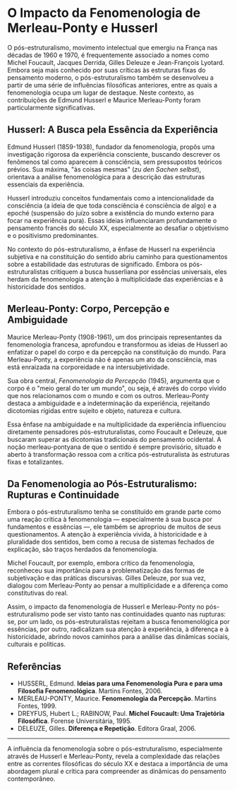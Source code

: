 # O Impacto da Fenomenologia de Merleau-Ponty e Husserl

O pós-estruturalismo, movimento intelectual que emergiu na França nas décadas de 1960 e 1970, é frequentemente associado a nomes como Michel Foucault, Jacques Derrida, Gilles Deleuze e Jean-François Lyotard. Embora seja mais conhecido por suas críticas às estruturas fixas do pensamento moderno, o pós-estruturalismo também se desenvolveu a partir de uma série de influências filosóficas anteriores, entre as quais a fenomenologia ocupa um lugar de destaque. Neste contexto, as contribuições de Edmund Husserl e Maurice Merleau-Ponty foram particularmente significativas.

## Husserl: A Busca pela Essência da Experiência

Edmund Husserl (1859-1938), fundador da fenomenologia, propôs uma investigação rigorosa da experiência consciente, buscando descrever os fenômenos tal como aparecem à consciência, sem pressupostos teóricos prévios. Sua máxima, "às coisas mesmas" (*zu den Sachen selbst*), orientava a análise fenomenológica para a descrição das estruturas essenciais da experiência.

Husserl introduziu conceitos fundamentais como a intencionalidade da consciência (a ideia de que toda consciência é consciência de algo) e a epoché (suspensão do juízo sobre a existência do mundo externo para focar na experiência pura). Essas ideias influenciaram profundamente o pensamento francês do século XX, especialmente ao desafiar o objetivismo e o positivismo predominantes.

No contexto do pós-estruturalismo, a ênfase de Husserl na experiência subjetiva e na constituição do sentido abriu caminho para questionamentos sobre a estabilidade das estruturas de significado. Embora os pós-estruturalistas critiquem a busca husserliana por essências universais, eles herdam da fenomenologia a atenção à multiplicidade das experiências e à historicidade dos sentidos.

## Merleau-Ponty: Corpo, Percepção e Ambiguidade

Maurice Merleau-Ponty (1908-1961), um dos principais representantes da fenomenologia francesa, aprofundou e transformou as ideias de Husserl ao enfatizar o papel do corpo e da percepção na constituição do mundo. Para Merleau-Ponty, a experiência não é apenas um ato da consciência, mas está enraizada na corporeidade e na intersubjetividade.

Sua obra central, *Fenomenologia da Percepção* (1945), argumenta que o corpo é o "meio geral do ter um mundo", ou seja, é através do corpo vivido que nos relacionamos com o mundo e com os outros. Merleau-Ponty destaca a ambiguidade e a indeterminação da experiência, rejeitando dicotomias rígidas entre sujeito e objeto, natureza e cultura.

Essa ênfase na ambiguidade e na multiplicidade da experiência influenciou diretamente pensadores pós-estruturalistas, como Foucault e Deleuze, que buscaram superar as dicotomias tradicionais do pensamento ocidental. A noção merleau-pontyana de que o sentido é sempre provisório, situado e aberto à transformação ressoa com a crítica pós-estruturalista às estruturas fixas e totalizantes.

## Da Fenomenologia ao Pós-Estruturalismo: Rupturas e Continuidade

Embora o pós-estruturalismo tenha se constituído em grande parte como uma reação crítica à fenomenologia — especialmente à sua busca por fundamentos e essências —, ele também se apropriou de muitos de seus questionamentos. A atenção à experiência vivida, à historicidade e à pluralidade dos sentidos, bem como a recusa de sistemas fechados de explicação, são traços herdados da fenomenologia.

Michel Foucault, por exemplo, embora crítico da fenomenologia, reconheceu sua importância para a problematização das formas de subjetivação e das práticas discursivas. Gilles Deleuze, por sua vez, dialogou com Merleau-Ponty ao pensar a multiplicidade e a diferença como constitutivas do real.

Assim, o impacto da fenomenologia de Husserl e Merleau-Ponty no pós-estruturalismo pode ser visto tanto nas continuidades quanto nas rupturas: se, por um lado, os pós-estruturalistas rejeitam a busca fenomenológica por essências, por outro, radicalizam sua atenção à experiência, à diferença e à historicidade, abrindo novos caminhos para a análise das dinâmicas sociais, culturais e políticas.

## Referências

- HUSSERL, Edmund. **Ideias para uma Fenomenologia Pura e para uma Filosofia Fenomenológica**. Martins Fontes, 2006.
- MERLEAU-PONTY, Maurice. **Fenomenologia da Percepção**. Martins Fontes, 1999.
- DREYFUS, Hubert L.; RABINOW, Paul. **Michel Foucault: Uma Trajetória Filosófica**. Forense Universitária, 1995.
- DELEUZE, Gilles. **Diferença e Repetição**. Editora Graal, 2006.

---

A influência da fenomenologia sobre o pós-estruturalismo, especialmente através de Husserl e Merleau-Ponty, revela a complexidade das relações entre as correntes filosóficas do século XX e destaca a importância de uma abordagem plural e crítica para compreender as dinâmicas do pensamento contemporâneo.